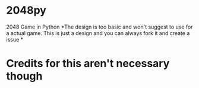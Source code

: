 # 2048py
2048 Game in Python 
*The design is too basic and won't suggest to use for a actual game. This is just a design and you can always fork it and create a issue *
# Credits for this aren't necessary though
